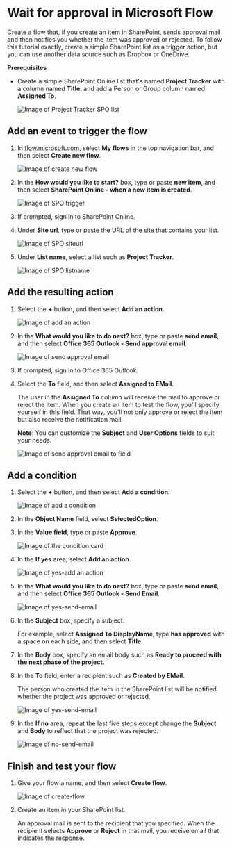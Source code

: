 <properties    pageTitle="Wait for approval in a flow | Microsoft Flow"    description="Flows can wait for external events, such as a user sending an email message to approve a change."    services=""    suite="flow"    documentationCenter="na"    authors="merwanhade"    manager="erikre"    editor=""    tags=""/><tags   ms.service="flow"   ms.devlang="na"   ms.topic="article"   ms.tgt_pltfrm="na"   ms.workload="na"   ms.date="04/24/2016"   ms.author="merwanhade"/># Wait for approval in Microsoft Flow #Create a flow that, if you create an item in SharePoint, sends approval mail and then notifies you whether the item was approved or rejected. To follow this tutorial exactly, create a simple SharePoint list as a trigger action, but you can use another data source such as Dropbox or OneDrive.**Prerequisites**- Create a simple SharePoint Online list that's named **Project Tracker** with a column named **Title**, and add a Person or Group column named **Assigned To**.   ![Image of Project Tracker SPO list](./media/wait-for-approvals/project-tracker.png)## Add an event to trigger the flow ##1. In [flow.microsoft.com](https://flow.microsoft.com), select **My flows** in the top navigation bar, and then select **Create new flow**.
	![Image of create new flow](./media/wait-for-approvals/create-a-new-flow.png)
1. In the **How would you like to start?** box, type or paste **new item**, and then select **SharePoint Online - when a new item is created**.
	![Image of SPO trigger](./media/wait-for-approvals/send-approval-email-select-2.png)1. If prompted, sign in to SharePoint Online.

1. Under **Site url**, type or paste the URL of the site that contains your list.

	![Image of SPO siteurl](./media/wait-for-approvals/SPO-site-url.png)
1. Under **List name**, select a list such as **Project Tracker**.
	![Image of SPO listname](./media/wait-for-approvals/SPO-list-name.png)
## Add the resulting action ##
1. Select the **+** button, and then select **Add an action.**

	![Image of add an action](./media/wait-for-approvals/add-an-action.png)
1. In the **What would you like to do next?** box, type or paste **send email**, and then select **Office 365 Outlook - Send approval email**.
	![Image of send approval email](./media/wait-for-approvals/send-approval-mail.png)1. If prompted, sign in to Office 365 Outlook.1. Select the **To** field, and then select **Assigned to EMail**.	The user in the **Assigned To** column will receive the mail to approve or reject the item. When you create an item to test the flow, you'll specify yourself in this field. That way, you'll not only approve or reject the item but also receive the notification mail. 	**Note**: You can customize the **Subject** and **User Options** fields to suit your needs.	![Image of send approval email to field](./media/wait-for-approvals/send-approval-email-to.png)## Add a condition ##1. Select the **+** button, and then select **Add a condition**.

	![Image of add a condition](./media/wait-for-approvals/add-a-condition.png)
1. In the **Object Name** field, select **SelectedOption**.
1. In the **Value field**, type or paste **Approve**.	![Image of the condition card](./media/wait-for-approvals/condition-card-2.png)
1. In the **If yes** area, select **Add an action**.

	![Image of yes-add an action](./media/wait-for-approvals/yes-add-an-action.png)1. In the **What would you like to do next?** box, type or paste **send email**, and then select **Office 365 Outlook - Send Email**.

	![Image of yes-send-email](./media/wait-for-approvals/yes-send-email.png)
1. In the **Subject** box, specify a subject.	For example, select **Assigned To DisplayName**, type **has approved** with a space on each side, and then select **Title**.1. In the **Body** box, specify an email body such as **Ready to proceed with the next phase of the project.**

1. In the **To** field, enter a recipient such as **Created by EMail**.

	The person who created the item in the SharePoint list will be notified whether the project was approved or rejected.

	![Image of yes-send-email](./media/wait-for-approvals/if-yes-send-email-card-3.png)
1. In the **If no** area, repeat the last five steps except change the **Subject** and **Body** to reflect that the project was rejected.
	 ![Image of no-send-email](./media/wait-for-approvals/no-send-email-2.png)## Finish and test your flow ##1. Give your flow a name, and then select **Create flow**. 	![Image of create-flow](./media/wait-for-approvals/create-flow.png)1. Create an item in your SharePoint list.	An approval mail is sent to the recipient that you specified. When the recipient selects **Approve** or **Reject** in that mail, you receive email that indicates the response.